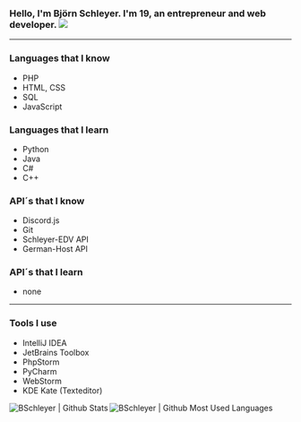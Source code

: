 ### Hello, I'm Björn Schleyer. I'm 19, an entrepreneur and web developer. ![](https://komarev.com/ghpvc/?username=BSchleyer&color=blue)
---
### Languages that I know
- PHP
- HTML, CSS
- SQL
- JavaScript

### Languages that I learn
- Python
- Java
- C#
- C++

### API´s that I know
- Discord.js
- Git
- Schleyer-EDV API
- German-Host API

### API´s that I learn
- none

---
### Tools I use
- IntelliJ IDEA
- JetBrains Toolbox
- PhpStorm
- PyCharm
- WebStorm
- KDE Kate (Texteditor)


<img align="left" alt="BSchleyer | Github Stats" src="https://github-readme-stats.vercel.app/api?username=BSchleyer&count_private=true&show_icons=true&hide_border=true5&bg_color=30,e96443,904e95&title_color=fff&text_color=fff" />
<img align="left" alt="BSchleyer | Github Most Used Languages" src="https://github-readme-stats.vercel.app/api/top-langs/?username=BSchleyer&count_private=true&show_icons=true&hide_border=true5&bg_color=30,e96443,904e95&title_color=fff&text_color=fff" />
